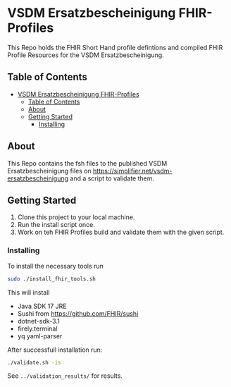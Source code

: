 # VSDM Ersatzbescheinigung FHIR-Profiles

This Repo holds the FHIR Short Hand profile defintions and compiled FHIR Profile Resources for the VSDM Ersatzbescheinigung.

## Table of Contents

- [VSDM Ersatzbescheinigung FHIR-Profiles](#vsdm-ersatzbescheinigung-fhir-profiles)
  - [Table of Contents](#table-of-contents)
  - [About <a name = "about"></a>](#about-)
  - [Getting Started <a name = "getting_started"></a>](#getting-started-)
    - [Installing](#installing)

## About <a name = "about"></a>

This Repo contains the fsh files to the published VSDM Ersatzbescheinigung files on <https://simplifier.net/vsdm-ersatzbescheinigung> and a script to validate them.

## Getting Started <a name = "getting_started"></a>

1. Clone this project to your local machine.
2. Run the install script once.
3. Work on teh FHIR Profiles build and validate them with the given script.

### Installing

To install the necessary tools run

```bash
sudo ./install_fhir_tools.sh
```

This will install

- Java SDK 17 JRE
- Sushi from <https://github.com/FHIR/sushi>
- dotnet-sdk-3.1
- firely.terminal
- yq yaml-parser

After successfull installation run:

```bash
./validate.sh -is
```

See `../validation_results/` for results.
